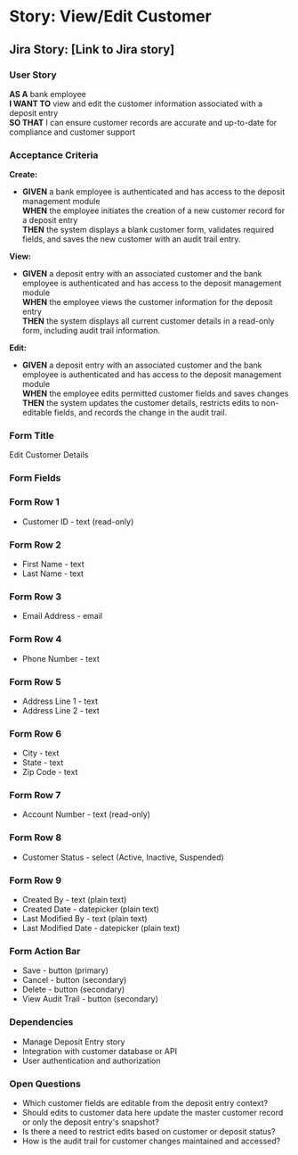 # Story: View/Edit Customer

## Jira Story: [Link to Jira story]

### User Story

**AS A** bank employee  
**I WANT TO** view and edit the customer information associated with a deposit entry  
**SO THAT** I can ensure customer records are accurate and up-to-date for compliance and customer support


### Acceptance Criteria

**Create:**

- **GIVEN** a bank employee is authenticated and has access to the deposit management module  
  **WHEN** the employee initiates the creation of a new customer record for a deposit entry  
  **THEN** the system displays a blank customer form, validates required fields, and saves the new customer with an audit trail entry.

**View:**

- **GIVEN** a deposit entry with an associated customer and the bank employee is authenticated and has access to the deposit management module  
  **WHEN** the employee views the customer information for the deposit entry  
  **THEN** the system displays all current customer details in a read-only form, including audit trail information.

**Edit:**

- **GIVEN** a deposit entry with an associated customer and the bank employee is authenticated and has access to the deposit management module  
  **WHEN** the employee edits permitted customer fields and saves changes  
  **THEN** the system updates the customer details, restricts edits to non-editable fields, and records the change in the audit trail.

### Form Title

Edit Customer Details

### Form Fields

### Form Row 1

- Customer ID - text (read-only)

### Form Row 2

- First Name - text
- Last Name - text

### Form Row 3

- Email Address - email

### Form Row 4

- Phone Number - text

### Form Row 5

- Address Line 1 - text
- Address Line 2 - text

### Form Row 6

- City - text
- State - text
- Zip Code - text

### Form Row 7

- Account Number - text (read-only)

### Form Row 8

- Customer Status - select (Active, Inactive, Suspended)

### Form Row 9

- Created By - text (plain text)
- Created Date - datepicker (plain text)
- Last Modified By - text (plain text)
- Last Modified Date - datepicker (plain text)

### Form Action Bar

- Save - button (primary)
- Cancel - button (secondary)
- Delete - button (secondary)
- View Audit Trail - button (secondary)

### Dependencies

- Manage Deposit Entry story
- Integration with customer database or API
- User authentication and authorization

### Open Questions

- Which customer fields are editable from the deposit entry context?
- Should edits to customer data here update the master customer record or only the deposit entry's snapshot?
- Is there a need to restrict edits based on customer or deposit status?
- How is the audit trail for customer changes maintained and accessed?
